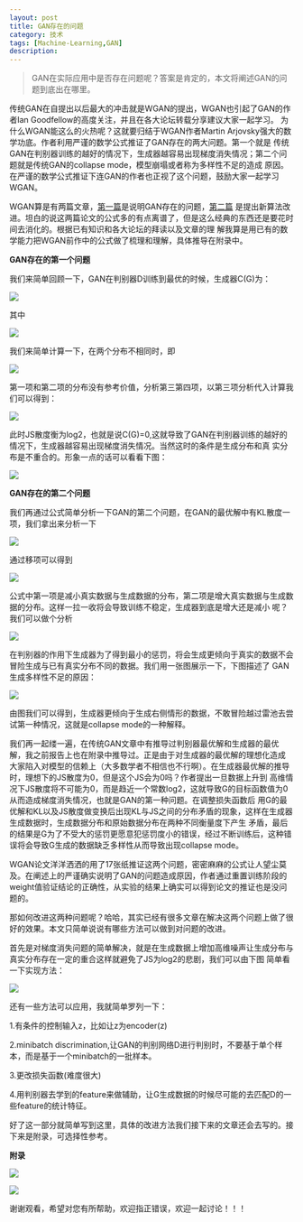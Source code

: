 ```yaml
---
layout: post
title: GAN存在的问题
category: 技术
tags: [Machine-Learning,GAN]
description: 
---
```


>GAN在实际应用中是否存在问题呢？答案是肯定的，本文将阐述GAN的问题到底出在哪里。

传统GAN在自提出以后最大的冲击就是WGAN的提出，WGAN也引起了GAN的作者Ian Goodfellow的高度关注，并且在各大论坛转载分享建议大家一起学习。
为什么WGAN能这么的火热呢？这就要归结于WGAN作者Martin Arjovsky强大的数学功底。作者利用严谨的数学公式推证了GAN存在的两大问题。第一个就是
传统GAN在判别器训练的越好的情况下，生成器越容易出现梯度消失情况；第二个问题就是传统GAN的collapse mode，模型崩塌或者称为多样性不足的造成
原因。在严谨的数学公式推证下连GAN的作者也正视了这个问题，鼓励大家一起学习WGAN。

WGAN算是有两篇文章，[第一篇](https://arxiv.org/pdf/1701.04862.pdf)是说明GAN存在的问题，[第二篇](https://arxiv.org/abs/1701.07875)
是提出新算法改进。坦白的说这两篇论文的公式多的有点离谱了，但是这么经典的东西还是要花时间去消化的。根据已有知识和各大论坛的拜读以及文章的理
解我算是用已有的数学能力把WGAN前作中的公式做了梳理和理解，具体推导在附录中。

**GAN存在的第一个问题**

我们来简单回顾一下，GAN在判别器D训练到最优的时候，生成器C(G)为：

![](/assets/img/GAN_problem/CG.png)

其中

![](/assets/img/GAN_problem/JS.png)

我们来简单计算一下，在两个分布不相同时，即

![](/assets/img/GAN_problem/DD.png)

第一项和第二项的分布没有参考价值，分析第三第四项，以第三项分析代入计算我们可以得到：

![](/assets/img/GAN_problem/PD.png)

此时JS散度衡为log2，也就是说C(G)=0,这就导致了GAN在判别器训练的越好的情况下，生成器越容易出现梯度消失情况。当然这时的条件是生成分布和真
实分布是不重合的。形象一点的话可以看看下图：

![](/assets/img/GAN_problem/FR.png)

**GAN存在的第二个问题**

我们再通过公式简单分析一下GAN的第二个问题，在GAN的最优解中有KL散度一项，我们拿出来分析一下

![](/assets/img/GAN_problem/KL.png)

通过移项可以得到

![](/assets/img/GAN_problem/KLT.png)

公式中第一项是减小真实数据与生成数据的分布，第二项是增大真实数据与生成数据的分布。这样一拉一收将会导致训练不稳定，生成器到底是增大还是减小
呢？我们可以做个分析

![](/assets/img/GAN_problem/AKL.png)

在判别器的作用下生成器为了得到最小的惩罚，将会生成更倾向于真实的数据不会冒险生成与已有真实分布不同的数据。我们用一张图展示一下，下图描述了
GAN生成多样性不足的原因：

![](/assets/img/GAN_problem/MC.png)

由图我们可以得到，生成器更倾向于生成右侧情形的数据，不敢冒险越过雷池去尝试第一种情况，这就是collapse mode的一种解释。

我们再一起缕一遍，在传统GAN文章中有推导过判别器最优解和生成器的最优解，我之前报告上也在附录中推导过。正是由于对生成器的最优解的理想化造成
大家陷入对模型的信赖上（大多数学者不相信也不行啊）。在生成器最优解的推导时，理想下的JS散度为0，但是这个JS会为0吗？作者提出一旦数据上升到
高维情况下JS散度将不可能为0，而是趋近一个常数log2，这就导致G的目标函数值为0从而造成梯度消失情况，也就是GAN的第一种问题。在调整损失函数后
用G的最优解和KL以及JS散度做变换后出现KL与JS之间的分布矛盾的现象，这样在生成器生成数据时，生成数据分布和原始数据分布在两种不同衡量度下产生
矛盾，最后的结果是G为了不受大的惩罚更愿意犯惩罚度小的错误，经过不断训练后，这种错误将会导致G生成的数据缺乏多样性从而导致出现collapse mode。

WGAN论文洋洋洒洒的用了17张纸推证这两个问题，密密麻麻的公式让人望尘莫及。在阐述上的严谨确实说明了GAN的问题造成原因，作者通过重置训练阶段的
weight值验证结论的正确性，从实验的结果上确实可以得到论文的推证也是没问题的。

那如何改进这两种问题呢？哈哈，其实已经有很多文章在解决这两个问题上做了很好的效果。本文只简单说说有哪些方法可以做到对问题的改进。

首先是对梯度消失问题的简单解决，就是在生成数据上增加高维噪声让生成分布与真实分布存在一定的重合这样就避免了JS为log2的悲剧，我们可以由下图
简单看一下实现方法：

![](/assets/img/GAN_problem/AN.png)

还有一些方法可以应用，我就简单罗列一下：

1.有条件的控制输入z，比如让z为encoder(z)

2.minibatch discrimination,让GAN的判别网络D进行判别时，不要基于单个样本，而是基于一个minibatch的一批样本。

3.更改损失函数(难度很大)

4.用判别器去学到的feature来做辅助，让G生成数据的时候尽可能的去匹配D的一些feature的统计特征。

好了这一部分就简单写到这里，具体的改进方法我们接下来的文章还会去写的。接下来是附录，可选择性参考。

**附录**

![](/assets/img/GAN_problem/PA1.png)

![](/assets/img/GAN_problem/PA2.png)

谢谢观看，希望对您有所帮助，欢迎指正错误，欢迎一起讨论！！！